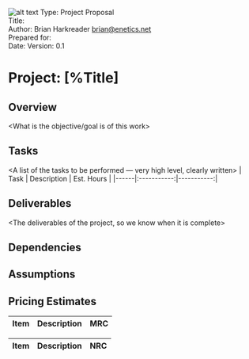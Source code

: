 [logo]: https://www.enetics.net/assets/images/logo.jpg "Enetics Networks"
![alt text][logo]
Type: Project Proposal  
Title: <Task or Project Name>  
Author: Brian Harkreader <brian@enetics.net>  
Prepared for: <Company Name>  
Date: 
Version: 0.1  

# Project: [%Title]

## Overview

<What is the objective/goal is of this work>

## Tasks

<A list of the tasks to be performed — very high level, clearly written>
| Task | Description | Est. Hours |
|------|:-----------:|-----------:|

## Deliverables

<The deliverables of the project, so we know when it is complete>

## Dependencies

<Projects that need to be done first for this to be viable>

## Assumptions

<Any assumption made in why this work needs to be done>

## Pricing Estimates

| Item | Description | MRC |
|------|:-----------:|----:|

| Item | Description | NRC |
|------|:-----------:|----:|
